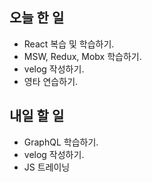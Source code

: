 ## 오늘 한 일
- React 복습 및 학습하기.
- MSW, Redux, Mobx 학습하기.
- velog 작성하기.
- 영타 연습하기.

## 내일 할 일
- GraphQL 학습하기.
- velog 작성하기.
- JS 트레이닝
